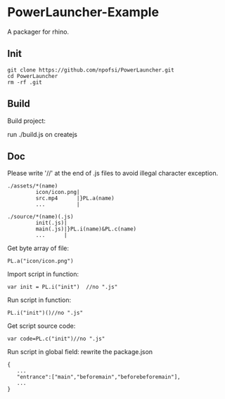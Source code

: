 # PowerLauncher-Example
A packager for rhino.

## Init

```
git clone https://github.com/npofsi/PowerLauncher.git
cd PowerLauncher
rm -rf .git
```

## Build

Build project:

run ./build.js on createjs

## Doc

Please write '//' at the end of .js files to avoid illegal character exception.

```
./assets/*(name)
         icon/icon.png|
         src.mp4      |}PL.a(name)
         ...          |
```

```
./source/*(name)(.js)
         init(.js)|
         main(.js)|}PL.i(name)&PL.c(name)
         ...      |
```

Get byte array of file:

```
PL.a("icon/icon.png") 
```
Import script in function:

```
var init = PL.i("init")  //no ".js"
```
Run script in function:

```
PL.i("init")()//no ".js"
```

Get script source code:

```
var code=PL.c("init")//no ".js"
```
Run script in global field:
rewrite the package.json
```
{
   ...
   "entrance":["main","beforemain","beforebeforemain"],
   ...
}
```


